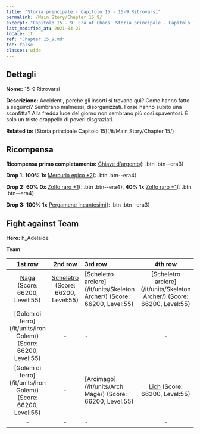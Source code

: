 ```yaml
---
title: "Storia principale - Capitolo 15 - 15-9 Ritrovarsi"
permalink: /Main Story/Chapter 15_9/
excerpt: "Capitolo 15 - 9. Era of Chaos  Storia principale - Capitolo 15_9. 15-9 Ritrovarsi"
last_modified_at: 2021-04-27
locale: it
ref: "Chapter 15_9.md"
toc: false
classes: wide
---
```


## Dettagli

 **Nome:** 15-9 Ritrovarsi

 **Descrizione:** Accidenti, perché gli insorti si trovano qui? Come hanno fatto a seguirci? Sembrano malmessi, disorganizzati. Forse hanno subito una sconfitta? Alla fredda luce del giorno non sembrano più così spaventosi. È solo un triste drappello di poveri disgraziati.

 **Related to:** [Storia principale Capitolo 15](/it/Main Story/Chapter 15/)

## Ricompensa

 **Ricompensa primo completamento:** [Chiave d'argento](/ItemsIT/con_693/){: .btn .btn--era3}

 **Drop 1:** **100% 1x** [Mercurio epico +2](/ItemsIT/mat_49/){: .btn .btn--era4}

 **Drop 2:** **60% 0x** [Zolfo raro +1](/ItemsIT/mat_43/){: .btn .btn--era4}, **40% 1x** [Zolfo raro +1](/ItemsIT/mat_43/){: .btn .btn--era4}

 **Drop 3:** **100% 1x** [Pergamene incantesimi](/ItemsIT/con_694/){: .btn .btn--era3}


## Fight against Team
 **Hero:** h_Adelaide

 **Team:**


  | 1st row | 2nd row | 3rd row | 4th row |
  |:----:|:----:|:----|:----:|
  | [Naga](/it/units/Naga/) (Score: 66200, Level:55)  | [Scheletro](/it/units/Skeleton/) (Score: 66200, Level:55)  | [Scheletro arciere](/it/units/Skeleton Archer/) (Score: 66200, Level:55)  | [Scheletro arciere](/it/units/Skeleton Archer/) (Score: 66200, Level:55)  |
  | [Golem di ferro](/it/units/Iron Golem/) (Score: 66200, Level:55)  | - | - | - |
  | [Golem di ferro](/it/units/Iron Golem/) (Score: 66200, Level:55)  | - | [Arcimago](/it/units/Arch Mage/) (Score: 66200, Level:55)  | [Lich](/it/units/Lich/) (Score: 66200, Level:55)  |
  | - | - | - | - |


